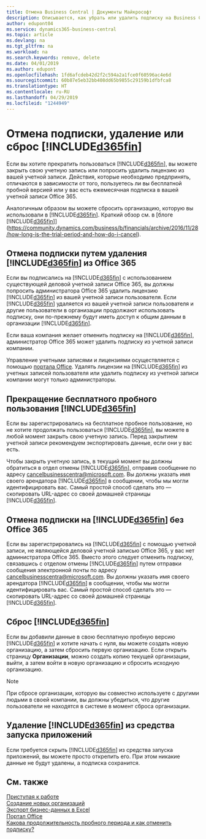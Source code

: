 ```yaml
---
title: Отмена Business Central | Документы Майкрософт
description: Описывается, как убрать или удалить подписку на Business Central.
author: edupont04
ms.service: dynamics365-business-central
ms.topic: article
ms.devlang: na
ms.tgt_pltfrm: na
ms.workload: na
ms.search.keywords: remove, delete
ms.date: 04/01/2019
ms.author: edupont
ms.openlocfilehash: 1fd6afcdeb42d2f2c594a2a1fce0f60596ac4e6d
ms.sourcegitcommit: 60b87e5eb32bb408dd65b9855c29159b1dfbfca8
ms.translationtype: HT
ms.contentlocale: ru-RU
ms.lasthandoff: 04/29/2019
ms.locfileid: "1244949"
---
```

# <a name="unsubscribe-remove-or-reset-included365finincludesd365finmdmd"></a>Отмена подписки, удаление или сброс [!INCLUDE[d365fin](includes/d365fin_md.md)]
Если вы хотите прекратить пользоваться [!INCLUDE[d365fin](includes/d365fin_md.md)], вы можете закрыть свою учетную запись или попросить удалить лицензию из вашей учетной записи. Действия, которые необходимо предпринять, отличаются в зависимости от того, пользуетесь ли вы бесплатной пробной версией или у вас есть ежемесячная подписка в вашей учетной записи Office 365.  

Аналогичным образом вы можете сбросить организацию, которую вы использовали в [!INCLUDE[d365fin](includes/d365fin_md.md)]. Краткий обзор см. в [блоге [!INCLUDE[d365fin](includes/d365fin_md.md)]](https://community.dynamics.com/business/b/financials/archive/2016/11/28/how-long-is-the-trial-period-and-how-do-i-cancel).  

## <a name="unsubscribing-by-removing-included365finincludesd365finmdmd-from-your-office-365-experience"></a>Отмена подписки путем удаления [!INCLUDE[d365fin](includes/d365fin_md.md)] из Office 365
Если вы подписались на [!INCLUDE[d365fin](includes/d365fin_md.md)] с использованием существующей деловой учетной записи Office 365, вы должны попросить администратора Office 365 удалить лицензию [!INCLUDE[d365fin](includes/d365fin_md.md)] из вашей учетной записи пользователя. Если [!INCLUDE[d365fin](includes/d365fin_md.md)] удаляется из вашей учетной записи пользователя и другие пользователи в организации продолжают использовать подписку, они по-прежнему будут иметь доступ к общим данным в организации [!INCLUDE[d365fin](includes/d365fin_md.md)].  

Если ваша компания желает отменить подписку на [!INCLUDE[d365fin](includes/d365fin_md.md)], администратор Office 365 может удалить подписку из учетной записи компании.  

Управление учетными записями и лицензиями осуществляется с помощью [портала Office](https://portal.office.com). Удалять лицензии на [!INCLUDE[d365fin](includes/d365fin_md.md)] из учетных записей пользователя или удалить подписку из учетной записи компании могут только администраторы.  

## <a name="closing-your-free-trial-of-included365finincludesd365finmdmd"></a>Прекращение бесплатного пробного пользования [!INCLUDE[d365fin](includes/d365fin_md.md)]
Если вы зарегистрировались на бесплатное пробное пользование, но не хотите продолжать пользоваться [!INCLUDE[d365fin](includes/d365fin_md.md)], вы можете в любой момент закрыть свою учетную запись. Перед закрытием учетной записи рекомендуем экспортировать данные, если они у вас есть.  

Чтобы закрыть учетную запись, в текущий момент вы должны обратиться в отдел отмены [!INCLUDE[d365fin](includes/d365fin_md.md)], отправив сообщение по адресу cancelbusinesscentra@microsoft.com. Вы должны указать имя своего арендатора [!INCLUDE[d365fin](includes/d365fin_md.md)] в сообщении, чтобы мы могли идентифицировать вас. Самый простой способ сделать это — скопировать URL-адрес со своей домашней страницы [!INCLUDE[d365fin](includes/d365fin_md.md)].  

## <a name="unsubscribing-from-included365finincludesd365finmdmd-without-office-365"></a>Отмена подписки на [!INCLUDE[d365fin](includes/d365fin_md.md)] без Office 365
Если вы зарегистрировались на [!INCLUDE[d365fin](includes/d365fin_md.md)] с помощью учетной записи, не являющейся деловой учетной записью Office 365, у вас нет администратора Office 365. Вместо этого следует отменить подписку, связавшись с отделом отмены [!INCLUDE[d365fin](includes/d365fin_md.md)] путем отправки сообщения электронной почты по адресу cancelbusinesscentra@microsoft.com. Вы должны указать имя своего арендатора [!INCLUDE[d365fin](includes/d365fin_md.md)] в сообщении, чтобы мы могли идентифицировать вас. Самый простой способ сделать это — скопировать URL-адрес со своей домашней страницы [!INCLUDE[d365fin](includes/d365fin_md.md)].  

## <a name="resetting-your-included365finincludesd365finmdmd-experience"></a>Сброс [!INCLUDE[d365fin](includes/d365fin_md.md)]
Если вы добавили данные в свою бесплатную пробную версию [!INCLUDE[d365fin](includes/d365fin_md.md)] и хотите начать с нуля, вы можете создать новую организацию, а затем сбросить первую организацию. Если открыть страницу **Организации**, можно создать копию текущей организации, выйти, а затем войти в новую организацию и сбросить исходную организацию.  
> [!NOTE]  
>   При сбросе организации, которую вы совместно используете с другими людьми в своей компании, вы должны убедиться, что другие пользователи не находятся в системе в момент сброса организации.  

## <a name="removing-included365finincludesd365finmdmd-from-your-app-launcher"></a>Удаление [!INCLUDE[d365fin](includes/d365fin_md.md)] из средства запуска приложений
Если требуется скрыть [!INCLUDE[d365fin](includes/d365fin_md.md)] из средства запуска приложений, вы можете просто открепить его. При этом никакие данные не будут удалены, а подписка сохранится.  

## <a name="see-also"></a>См. также
[Приступая к работе](product-get-started.md)  
[Создание новых организаций](about-new-company.md)  
[Экспорт бизнес-данных в Excel](about-export-data.md)  
[Портал Office](https://portal.office.com)  
[Какова продолжительность пробного периода и как отменить подписку?](https://community.dynamics.com/business/b/financials/archive/2016/11/28/how-long-is-the-trial-period-and-how-do-i-cancel)  
